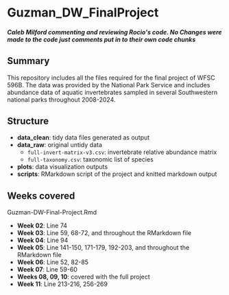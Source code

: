 # Guzman_DW_FinalProject

##### Caleb Milford commenting and reviewing Rocio's code. No Changes were made to the code just comments put in to their own code chunks 

## Summary

This repository includes all the files required for the final project of WFSC 596B. The data was provided by the National Park Service and includes abundance data of aquatic invertebrates sampled in several Southwestern national parks throughout 2008-2024.

## Structure

-   **data_clean**: tidy data files generated as output
-   **data_raw**: original untidy data
    -   `full-invert-matrix-v3.csv`: invertebrate relative abundance matrix
    -   `full-taxonomy.csv`: taxonomic list of species
-   **plots**: data visualization outputs
-   **scripts**: RMarkdown script of the project and knitted markdown output

## Weeks covered

Guzman-DW-Final-Project.Rmd

-   **Week 02**: Line 74
-   **Week 03**: Line 59, 68-72, and throughout the RMarkdown file
-   **Week 04**: Line 94
-   **Week 05**: Line 141-150, 171-179, 192-203, and throughout the RMarkdown file
-   **Week 06**: Line 52, 82-85
-   **Week 07**: Line 59-60
-   **Weeks 08, 09, 10**: covered with the full project
-   **Week 11**: Line 213-216, 256-269
